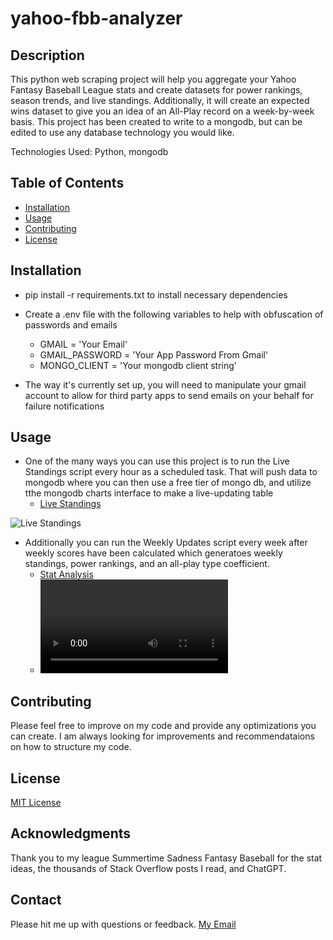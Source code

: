 # yahoo-fbb-analyzer

## Description

This python web scraping project  will help you aggregate your Yahoo Fantasy Baseball League stats and create datasets for power rankings, season trends, and live standings. Additionally, it will create an expected wins dataset to give you an idea of an All-Play record on a week-by-week basis. This project has been created to write to a mongodb, but can be edited to use any database technology you would like.

Technologies Used: Python, mongodb

## Table of Contents

- [Installation](#installation)
- [Usage](#usage)
- [Contributing](#contributing)
- [License](#license)

## Installation

- pip install -r requirements.txt to install necessary dependencies

- Create a .env file with the following variables to help with obfuscation of passwords and emails
  - GMAIL = 'Your Email'<br>
  - GMAIL_PASSWORD = 'Your App Password From Gmail'<br>
  - MONGO_CLIENT = 'Your mongodb client string'

- The way it's currently set up, you will need to manipulate your gmail account to allow for third party apps to send emails on your behalf for failure notifications


## Usage

- One of the many ways you can use this project is to run the Live Standings script every hour as a scheduled task. That will push data to mongodb where you can then use a free tier of mongo db, and utilize tthe mongodb charts interface to make a live-updating table
  - [Live Standings](https://charts.mongodb.com/charts-pc-kmmrs/dashboards/6435c9ca-38db-40b7-8761-892ed32c586e)

![Live Standings](https://imgur.com/dez40NG)


- Additionally you can run the Weekly Updates script every week after weekly scores have been calculated which generatoes weekly standings, power rankings, and an all-play type coefficient.
  - [Stat Analysis](https://charts.mongodb.com/charts-pc-kmmrs/dashboards/6435c9b3-8957-412e-8267-bed12f8caacb)
  - ![Video](https://i.imgur.com/W2BHMek.mp4)
## Contributing

Please feel free to improve on my code and provide any optimizations you can create. I am always looking for improvements and recommendataions on how to structure my code.

## License

[MIT License](https://choosealicense.com/licenses/mit/)

## Acknowledgments

Thank you to my league Summertime Sadness Fantasy Baseball for the stat ideas, the thousands of Stack Overflow posts I read, and ChatGPT.

## Contact

Please hit me up with questions or feedback. [My Email](mailto:taylorreeseward@gmail.com)
